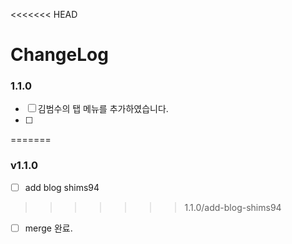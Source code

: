 <<<<<<< HEAD
# ChangeLog

### 1.1.0
- [ ] 김범수의 탭 메뉴를 추가하였습니다.
- [ ]
=======
### v1.1.0
- [ ] add blog shims94
>>>>>>> 1.1.0/add-blog-shims94

- [ ] merge 완료.
